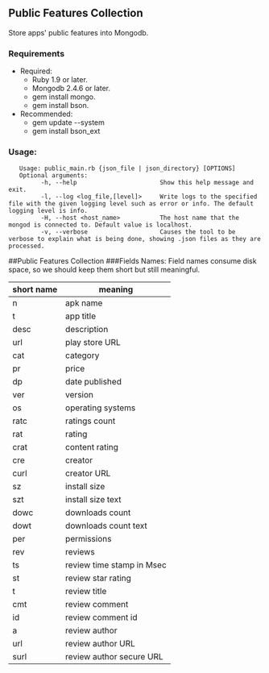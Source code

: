 ## Public Features Collection
Store apps' public features into Mongodb.

### Requirements
* Required:
  * Ruby 1.9 or later.
  * Mongodb 2.4.6 or later.
  * gem install mongo.
  * gem install bson.
* Recommended:
  * gem update --system
  * gem install bson_ext

### Usage:
```
   Usage: public_main.rb {json_file | json_directory} [OPTIONS]
   Optional arguments: 
         -h, --help                       Show this help message and exit.
         -l, --log <log_file,[level]>     Write logs to the specified file with the given logging level such as error or info. The default logging level is info.
         -H, --host <host_name>           The host name that the mongod is connected to. Default value is localhost.
         -v, --verbose                    Causes the tool to be verbose to explain what is being done, showing .json files as they are processed.
```

##Public Features Collection
###Fields Names:
Field names consume disk space, so we should keep them short but still meaningful.

|short name |  meaning                  |
|-----------|---------------------------|
| n         | apk name                  |
| t         | app title                 |
| desc      | description               |
| url       | play store URL            |
| cat       | category                  |
| pr        | price                     |
| dp        | date published            |
| ver       | version                   |
| os        | operating systems         |
| ratc      | ratings count             |
| rat       | rating                    |
| crat      | content rating            |
| cre       | creator                   |
| curl      | creator URL               |
| sz        | install size              |
| szt       | install size text         |
| dowc      | downloads count           |
| dowt      | downloads count text      |
| per       | permissions               |
| rev       | reviews                   |
| ts        | review time stamp in Msec |
| st        | review star rating        |
| t         | review title              |
| cmt       | review comment            |
| id        | review comment id         |
| a         | review author             |
| url       | review author URL         |
| surl      | review author secure URL  |

